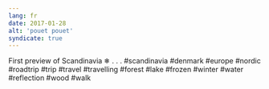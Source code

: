 ```yaml
---
lang: fr
date: 2017-01-28
alt: 'pouet pouet'
syndicate: true
---
```


First preview of Scandinavia ❄
.
.
.
#scandinavia #denmark #europe #nordic #roadtrip #trip #travel #travelling #forest #lake #frozen #winter #water #reflection #wood #walk
